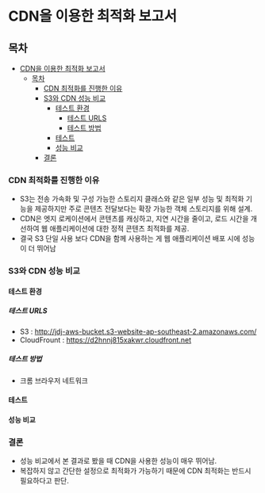 # CDN을 이용한 최적화 보고서

## 목차

- [CDN을 이용한 최적화 보고서](#cdn을-이용한-최적화-보고서)
  - [목차](#목차)
    - [CDN 최적화를 진행한 이유](#cdn-최적화를-진행한-이유)
    - [S3와 CDN 성능 비교](#s3와-cdn-성능-비교)
      - [테스트 환경](#테스트-환경)
        - [테스트 URLS](#테스트-urls)
        - [테스트 방법](#테스트-방법)
      - [테스트](#테스트)
      - [성능 비교](#성능-비교)
    - [결론](#결론)

### CDN 최적화를 진행한 이유

- S3는 전송 가속화 및 구성 가능한 스토리지 클래스와 같은 일부 성능 및 최적화 기능을 제공하지만 주로 콘텐츠 전달보다는 확장 가능한 객체 스토리지를 위해 설계.
- CDN은 엣지 로케이션에서 콘텐츠를 캐싱하고, 지연 시간을 줄이고, 로드 시간을 개선하여 웹 애플리케이션에 대한 정적 콘텐츠 최적화를 제공.
- 결국 S3 단일 사용 보다 CDN을 함께 사용하는 게 웹 애플리케이션 배포 시에 성능이 더 뛰어남

### S3와 CDN 성능 비교

#### 테스트 환경

##### 테스트 URLS

- S3 : http://jdj-aws-bucket.s3-website-ap-southeast-2.amazonaws.com/
- CloudFrount : https://d2hnnj815xakwr.cloudfront.net

##### 테스트 방법

- 크롬 브라우저 네트워크

#### 테스트

#### 성능 비교

### 결론

- 성능 비교에서 본 결과로 봤을 때 CDN을 사용한 성능이 매우 뛰어남.
- 복잡하지 않고 간단한 설정으로 최적화가 가능하기 때문에 CDN 최적화는 반드시 필요하다고 판단.
